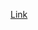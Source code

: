 [Link]([https://link-url-here.org](https://647e24957aaa0600a5c79169--fastidious-pasca-1ff07c.netlify.app/))
